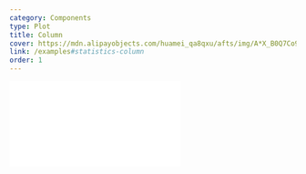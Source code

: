 ```yaml
---
category: Components
type: Plot
title: Column
cover: https://mdn.alipayobjects.com/huamei_qa8qxu/afts/img/A*X_B0Q7Co9xEAAAAAAAAAAAAADmJ7AQ/original
link: /examples#statistics-column
order: 1
---
```


<embed src="@/docs/options/plots/special/column.zh.md"></embed>

